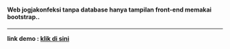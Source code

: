 <h4>Web jogjakonfeksi tanpa database hanya tampilan front-end memakai bootstrap..<h4>
  <hr>
  link demo : <a href="https://reverent-mestorf-99e4c3.netlify.com/">klik di sini </a>
